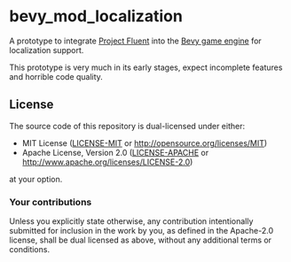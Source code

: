 # bevy_mod_localization

A prototype to integrate [Project Fluent](https://projectfluent.org/) into the [Bevy game engine](https://bevyengine.org/)
for localization support.

This prototype is very much in its early stages, expect incomplete features and horrible code quality.

## License

The source code of this repository is dual-licensed under either:

- MIT License ([LICENSE-MIT](LICENSE-MIT) or <http://opensource.org/licenses/MIT>)
- Apache License, Version 2.0 ([LICENSE-APACHE](LICENSE-APACHE) or <http://www.apache.org/licenses/LICENSE-2.0>)

at your option.

### Your contributions

Unless you explicitly state otherwise, any contribution intentionally submitted for inclusion in the work by you, as defined in the Apache-2.0 license, shall be dual licensed as above, without any additional terms or conditions.

